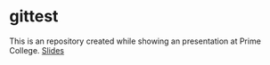 gittest
=======

This is an repository created while showing an presentation at Prime College. [Slides](http://anishjoshi.github.io/Starting-with-Git-and-GitHub/#/title)
